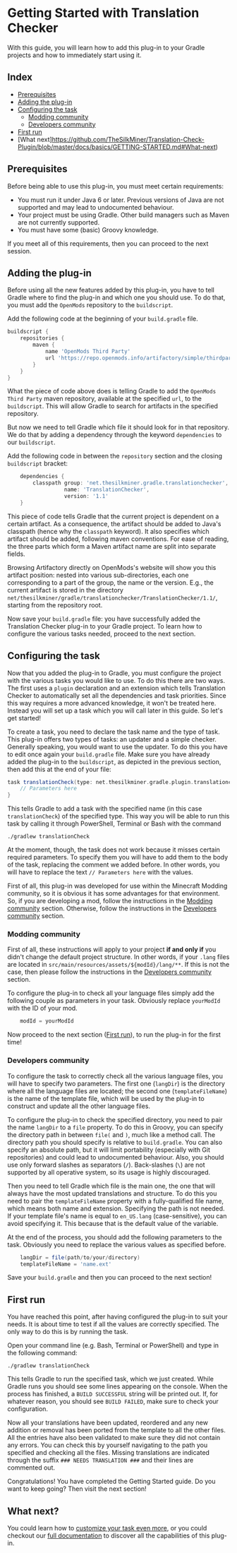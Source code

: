 # Getting Started with Translation Checker

With this guide, you will learn how to add this plug-in to your Gradle projects and how to immediately start using it.

## Index
- [Prerequisites](https://github.com/TheSilkMiner/Translation-Check-Plugin/blob/master/docs/basics/GETTING-STARTED.md#Prerequisites)
- [Adding the plug-in](https://github.com/TheSilkMiner/Translation-Check-Plugin/blob/master/docs/basics/GETTING-STARTED.md#Adding-the-plug-in)
- [Configuring the task](https://github.com/TheSilkMiner/Translation-Check-Plugin/blob/master/docs/basics/GETTING-STARTED.md#Configuring-the-task)
  - [Modding community](https://github.com/TheSilkMiner/Translation-Check-Plugin/blob/master/docs/basics/GETTING-STARTED.md#Modding-community)
  - [Developers community](https://github.com/TheSilkMiner/Translation-Check-Plugin/blob/master/docs/basics/GETTING-STARTED.md#Developers-community)
- [First run](https://github.com/TheSilkMiner/Translation-Check-Plugin/blob/master/docs/basics/GETTING-STARTED.md#First-run)
- [What next]https://github.com/TheSilkMiner/Translation-Check-Plugin/blob/master/docs/basics/GETTING-STARTED.md#What-next)

## Prerequisites
Before being able to use this plug-in, you must meet certain requirements:
- You must run it under Java 6 or later. Previous versions of Java are not supported and may lead to undocumented behaviour.
- Your project must be using Gradle. Other build managers such as Maven are not currently supported.
- You must have some (basic) Groovy knowledge.

If you meet all of this requirements, then you can proceed to the next session.

## Adding the plug-in
Before using all the new features added by this plug-in, you have to tell Gradle where to find the plug-in and which one you should use.
To do that, you must add the `OpenMods` repository to the `buildscript`.

Add the following code at the beginning of your `build.gradle` file.

```groovy
buildscript {
    repositories {
	    maven {
		    name 'OpenMods Third Party'
			url 'https://repo.openmods.info/artifactory/simple/thirdparty'
		}
	}
}
```

What the piece of code above does is telling Gradle to add the `OpenMods Third Party` maven repository, available at the specified `url`, to
the `buildscript`. This will allow Gradle to search for artifacts in the specified repository.

But now we need to tell Gradle which file it should look for in that repository. We do that by adding a dependency through the keyword
`dependencies` to our `buildscript`.

Add the following code in between the `repository` section and the closing `buildscript` bracket:

```groovy
    dependencies {
	    classpath group: 'net.thesilkminer.gradle.translationchecker',
		          name: 'TranslationChecker',
				  version: '1.1'
	}
```

This piece of code tells Gradle that the current project is dependent on a certain artifact. As a consequence, the artifact should be added to
Java's classpath (hence why the `classpath` keyword). It also specifies which artifact should be added, following maven conventions. For ease
of reading, the three parts which form a Maven artifact name are split into separate fields.

Browsing Artifactory directly on OpenMods's website will show you this artifact position: nested into various sub-directories, each one
corresponding to a part of the group, the name or the version. E.g., the current artifact is stored in the directory
`net/thesilkminer/gradle/translationchecker/TranslationChecker/1.1/`, starting from the repository root.

Now save your `build.gradle` file: you have successfully added the Translation Checker plug-in to your Gradle project. To learn how to configure
the various tasks needed, proceed to the next section.

## Configuring the task
Now that you added the plug-in to Gradle, you must configure the project with the various tasks you would like to use. To do this there are two
ways. The first uses a `plugin` declaration and an extension which tells Translation Checker to automatically set all the dependencies and
task priorities. Since this way requires a more advanced knowledge, it won't be treated here. Instead you will set up a task which you will call
later in this guide. So let's get started!

To create a task, you need to declare the task name and the type of task. This plug-in offers two types of tasks: an updater and a simple checker.
Generally speaking, you would want to use the updater. To do this you have to edit once again your `build.gradle` file. Make sure you have already
added the plug-in to the `buildscript`, as depicted in the previous section, then add this at the end of your file:

```groovy
task translationCheck(type: net.thesilkminer.gradle.plugin.translationchecker.tasks.TranslationCheckTask) {
    // Parameters here
}
```

This tells Gradle to add a task with the specified name (in this case `translationCheck`) of the specified type. This way you will be able to run
this task by calling it through PowerShell, Terminal or Bash with the command

```posh
./gradlew translationCheck
```

At the moment, though, the task does not work because it misses certain required parameters. To specify them you will have to add them to the body
of the task, replacing the comment we added before. In other words, you will have to replace the text `// Parameters here` with the values.

First of all, this plug-in was developed for use within the Minecraft Modding community, so it is obvious it has some advantages for that
environment. So, if you are developing a mod, follow the instructions in the
[Modding community](https://github.com/TheSilkMiner/Translation-Check-Plugin/blob/master/docs/basics/GETTING-STARTED.md#Modding-community)
section. Otherwise, follow the instructions in the 
[Developers community](https://github.com/TheSilkMiner/Translation-Check-Plugin/blob/master/docs/basics/GETTING-STARTED.md#Developers-community)
section.

### Modding community
First of all, these instructions will apply to your project **if and only if** you didn't change the default project structure. In other words,
if your `.lang` files are located in `src/main/resources/assets/${modId}/lang/**`. If this is not the case, then please follow the instructions
in the [Developers community](https://github.com/TheSilkMiner/Translation-Check-Plugin/blob/master/docs/basics/GETTING-STARTED.md#Developers-community)
section.

To configure the plug-in to check all your language files simply add the following couple as parameters in your task. Obviously replace `yourModId`
with the ID of your mod.

```groovy
    modId = yourModId
```

Now proceed to the next section
([First run](https://github.com/TheSilkMiner/Translation-Check-Plugin/blob/master/docs/basics/GETTING-STARTED.md#First-run)), to run the plug-in for
the first time!

### Developers community
To configure the task to correctly check all the various language files, you will have to specify two parameters. The first one (`langDir`) is the
directory where all the language files are located; the second one (`templateFileName`) is the name of the template file, which will be used by the
plug-in to construct and update all the other language files.

To configure the plug-in to check the specified directory, you need to pair the name `langDir` to a `file` property. To do this in Groovy, you can
specify the directory path in between `file(` and `)`, much like a method call. The directory path you should specify is relative to `build.gradle`.
You can also specify an absolute path, but it will limit portability (especially with Git repositories) and could lead to undocumented behaviour.
Also, you should use only forward slashes as separators (`/`). Back-slashes (`\`) are not supported by all operative system, so its usage is highly
discouraged.

Then you need to tell Gradle which file is the main one, the one that will always have the most updated translations and structure. To do this you
need to pair the `templateFileName` property with a fully-qualified file name, which means both name and extension. Specifying the path is not
needed. If your template file's name is equal to `en_US.lang` (case-sensitive), you can avoid specifying it. This because that is the default value
of the variable.

At the end of the process, you should add the following parameters to the task. Obviously you need to replace the various values as specified before.

```groovy
    langDir = file(path/to/your/directory)
    templateFileName = 'name.ext'
```

Save your `build.gradle` and then you can proceed to the next section!

## First run
You have reached this point, after having configured the plug-in to suit your needs. It is about time to test if all the values are correctly specified.
The only way to do this is by running the task.

Open your command line (e.g. Bash, Terminal or PowerShell) and type in the following command:

```posh
./gradlew translationCheck
```

This tells Gradle to run the specified task, which we just created. While Gradle runs you should see some lines appearing on the console. When the
process has finished, a `BUILD SUCCESSFUL` string will be printed out. If, for whatever reason, you should see `BUILD FAILED`, make sure to check your
configuration.

Now all your translations have been updated, reordered and any new addition or removal has been ported from the template to all the other files. All
the entries have also been validated to make sure they did not contain any errors. You can check this by yourself navigating to the path you specified
and checking all the files. Missing translations are indicated through the suffix `### NEEDS TRANSLATION ###` and their lines are commented out.

Congratulations! You have completed the Getting Started guide. Do you want to keep going? Then visit the next section!

## What next?
You could learn how to [customize your task even more](https://github.com/TheSilkMiner/Translation-Check-Plugin/blob/master/docs/basics/CUSTOMIZATION.md),
or you could checkout our [full documentation](https://github.com/TheSilkMiner/Translation-Check-Plugin/blob/master/docs/full/INDEX.md) to discover all
the capabilities of this plug-in.
